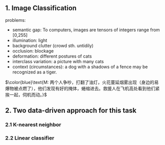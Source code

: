 ## 1. Image Classification
problems:
- semantic gap: To computers, images are tensors of integers range from [0,255]
- illumination: light
- background clutter (crowd sth. untidily)
- occlusion: blockage
- deformation: different postures of cats
- interclass variation: a picture with many cats
- context (circumstances): a dog with a shadows of a fence may be recognized as a tiger.

$\color{blue}\text{M: 两个人争吵，打翻了油灯，火花蔓延烟雾出现（身边的易爆物被点燃了），他们发现有好的掩体，蜷缩进去。救援人在飞机高处看到他们紧挨一起，伺机而动。}$

## 2. Two data-driven approach for this task
### 2.1 K-nearest neighbor
### 2.2 Linear classifier